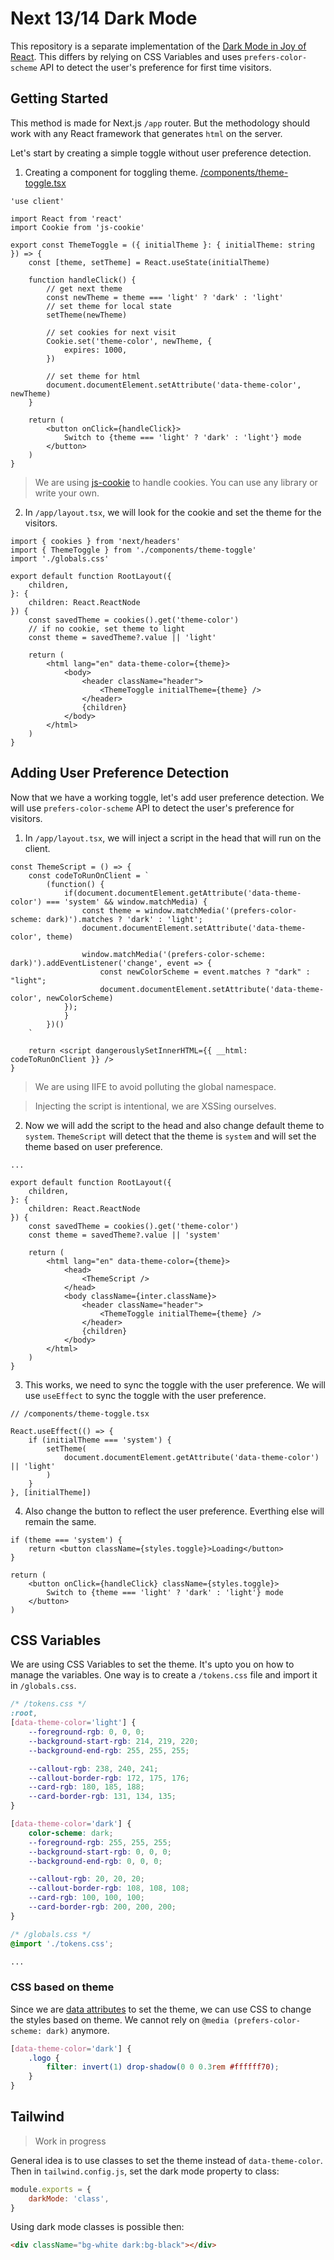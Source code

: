 # Next 13/14 Dark Mode

This repository is a separate implementation of the [Dark Mode in Joy of React](https://github.com/joy-of-react/next-13-dark-mode/tree/main). This differs by relying on CSS Variables and uses `prefers-color-scheme` API to detect the user's preference for first time visitors.

## Getting Started

This method is made for Next.js `/app` router. But the methodology should work with any React framework that generates `html` on the server.

Let's start by creating a simple toggle without user preference detection.

1. Creating a component for toggling theme. [/components/theme-toggle.tsx](/app/components/theme-toggle.tsx)

```tsx
'use client'

import React from 'react'
import Cookie from 'js-cookie'

export const ThemeToggle = ({ initialTheme }: { initialTheme: string }) => {
	const [theme, setTheme] = React.useState(initialTheme)

	function handleClick() {
		// get next theme
		const newTheme = theme === 'light' ? 'dark' : 'light'
		// set theme for local state
		setTheme(newTheme)

		// set cookies for next visit
		Cookie.set('theme-color', newTheme, {
			expires: 1000,
		})

		// set theme for html
		document.documentElement.setAttribute('data-theme-color', newTheme)
	}

	return (
		<button onClick={handleClick}>
			Switch to {theme === 'light' ? 'dark' : 'light'} mode
		</button>
	)
}
```

> We are using [js-cookie](https://www.npmjs.com/package/js-cookie) to handle cookies. You can use any library or write your own.

2. In `/app/layout.tsx`, we will look for the cookie and set the theme for the visitors.

```tsx
import { cookies } from 'next/headers'
import { ThemeToggle } from './components/theme-toggle'
import './globals.css'

export default function RootLayout({
	children,
}: {
	children: React.ReactNode
}) {
	const savedTheme = cookies().get('theme-color')
	// if no cookie, set theme to light
	const theme = savedTheme?.value || 'light'

	return (
		<html lang="en" data-theme-color={theme}>
			<body>
				<header className="header">
					<ThemeToggle initialTheme={theme} />
				</header>
				{children}
			</body>
		</html>
	)
}
```

## Adding User Preference Detection

Now that we have a working toggle, let's add user preference detection. We will use `prefers-color-scheme` API to detect the user's preference for visitors.

1. In `/app/layout.tsx`, we will inject a script in the head that will run on the client.

```tsx
const ThemeScript = () => {
	const codeToRunOnClient = `
		(function() {
			if(document.documentElement.getAttribute('data-theme-color') === 'system' && window.matchMedia) {
				const theme = window.matchMedia('(prefers-color-scheme: dark)').matches ? 'dark' : 'light';
				document.documentElement.setAttribute('data-theme-color', theme)

				window.matchMedia('(prefers-color-scheme: dark)').addEventListener('change', event => {
					const newColorScheme = event.matches ? "dark" : "light";
					document.documentElement.setAttribute('data-theme-color', newColorScheme)
			});
			}
		})()
	`

	return <script dangerouslySetInnerHTML={{ __html: codeToRunOnClient }} />
}
```

> We are using IIFE to avoid polluting the global namespace.

> Injecting the script is intentional, we are XSSing ourselves.

2. Now we will add the script to the head and also change default theme to `system`. `ThemeScript` will detect that the theme is `system` and will set the theme based on user preference.

```tsx
...

export default function RootLayout({
	children,
}: {
	children: React.ReactNode
}) {
	const savedTheme = cookies().get('theme-color')
	const theme = savedTheme?.value || 'system'

	return (
		<html lang="en" data-theme-color={theme}>
			<head>
				<ThemeScript />
			</head>
			<body className={inter.className}>
				<header className="header">
					<ThemeToggle initialTheme={theme} />
				</header>
				{children}
			</body>
		</html>
	)
}
```

3. This works, we need to sync the toggle with the user preference. We will use `useEffect` to sync the toggle with the user preference.

```tsx
// /components/theme-toggle.tsx

React.useEffect(() => {
	if (initialTheme === 'system') {
		setTheme(
			document.documentElement.getAttribute('data-theme-color') || 'light'
		)
	}
}, [initialTheme])
```

4. Also change the button to reflect the user preference. Everthing else will remain the same.

```tsx
if (theme === 'system') {
	return <button className={styles.toggle}>Loading</button>
}

return (
	<button onClick={handleClick} className={styles.toggle}>
		Switch to {theme === 'light' ? 'dark' : 'light'} mode
	</button>
)
```

## CSS Variables

We are using CSS Variables to set the theme. It's upto you on how to manage the variables. One way is to create a `/tokens.css` file and import it in `/globals.css`.

```css
/* /tokens.css */
:root,
[data-theme-color='light'] {
	--foreground-rgb: 0, 0, 0;
	--background-start-rgb: 214, 219, 220;
	--background-end-rgb: 255, 255, 255;

	--callout-rgb: 238, 240, 241;
	--callout-border-rgb: 172, 175, 176;
	--card-rgb: 180, 185, 188;
	--card-border-rgb: 131, 134, 135;
}

[data-theme-color='dark'] {
	color-scheme: dark;
	--foreground-rgb: 255, 255, 255;
	--background-start-rgb: 0, 0, 0;
	--background-end-rgb: 0, 0, 0;

	--callout-rgb: 20, 20, 20;
	--callout-border-rgb: 108, 108, 108;
	--card-rgb: 100, 100, 100;
	--card-border-rgb: 200, 200, 200;
}
```

```css
/* /globals.css */
@import './tokens.css';

...
```

### CSS based on theme

Since we are [data attributes](https://developer.mozilla.org/en-US/docs/Learn/HTML/Howto/Use_data_attributes) to set the theme, we can use CSS to change the styles based on theme. We cannot rely on `@media (prefers-color-scheme: dark)` anymore.

```css
[data-theme-color='dark'] {
	.logo {
		filter: invert(1) drop-shadow(0 0 0.3rem #ffffff70);
	}
}
```

## Tailwind

> Work in progress

General idea is to use classes to set the theme instead of `data-theme-color`. Then in `tailwind.config.js`, set the dark mode property to class:

```js
module.exports = {
	darkMode: 'class',
}
```

Using dark mode classes is possible then:

```html
<div className="bg-white dark:bg-black"></div>
```

